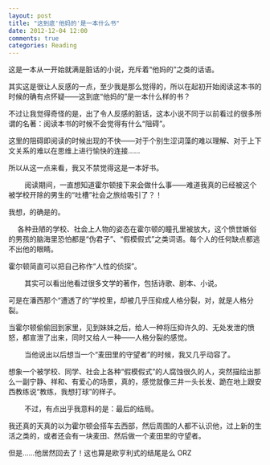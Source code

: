 ```yaml
---
layout: post
title: "这到底'他妈的'是一本什么书"
date: 2012-12-04 12:00
comments: true
categories: Reading
---
```


这是一本从一开始就满是脏话的小说，充斥着“他妈的”之类的话语。 

其实这是很让人反感的一点，至少我是那么觉得的，所以在起初开始阅读这本书的时候的确有点怀疑——这到底“他妈的”是一本什么样的书？
 
不过让我觉得奇怪的是，出了令人反感的脏话，这本小说不同于以前看过的很多所谓的名著：阅读本书的时候不会觉得有什么“阻碍”。 

这里的阻碍即阅读的时候出现的不快——对于个别生涩词藻的难以理解、对于上下文关系的难以在思维上进行愉快的连接…… 

所以从这一点来看，我又不禁觉得这是一本好书。 

　　 
阅读期间，一直想知道霍尔顿接下来会做什么事——难道我真的已经被这个被学校开除的男生的“吐槽”社会之旅给吸引了？！ 

我想，的确是的。
 
　
各种丑陋的学校、社会上人物的姿态在霍尔顿的瞳孔里被放大，这个愤世嫉俗的男孩的脑海里恐怕都是“伪君子”、“假模假式”之类词语。每个人的任何缺点都逃不出他的眼睛。 

霍尔顿简直可以把自己称作“人性的侦探”。
 
　　 
其实可以看出他看过很多文学的著作，包括诗歌、剧本、小说。 

可是在潘西那个“遭透了的”学校里，却被几乎压抑成人格分裂，对，就是人格分裂。 

当霍尔顿偷偷回到家里，见到妹妹之后，给人一种将压抑许久的、无处发泄的愤怒，都宣泄了出来，同时又给人一种——人格分裂的感觉。
 
　　 
当他说出以后想当一个“麦田里的守望者”的时候，我又几乎动容了。 

想象一个被学校、同学、社会上各种“假模假式”的人腐蚀很久的人，突然描绘出那么一副宁静、祥和、有爱心的场景，真的，感觉就像三井一头长发、跪在地上跟安西教练说“教练，我想打球”的样子。 

　　 
不过，有点出乎我意料的是：最后的结局。 

我还真的天真的以为霍尔顿会搭车去西部，然后周围的人都不认识他，过上新的生活之类的，或者还会有一块麦田、然后做一个麦田里的守望者。 

但是……他居然回去了！这也算是欧亨利式的结尾是么 ORZ 
